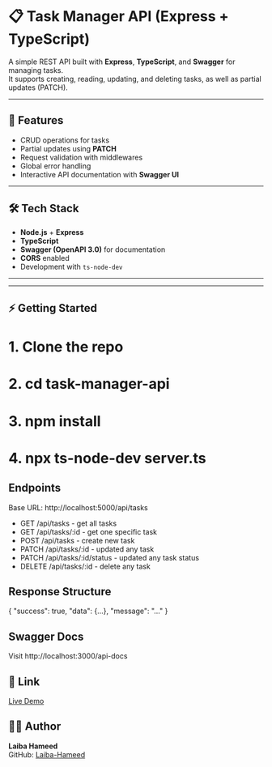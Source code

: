 # 📋 Task Manager API (Express + TypeScript)

A simple REST API built with **Express**, **TypeScript**, and **Swagger** for managing tasks.  
It supports creating, reading, updating, and deleting tasks, as well as partial updates (PATCH).

---

## 🚀 Features

- CRUD operations for tasks
- Partial updates using **PATCH**
- Request validation with middlewares
- Global error handling
- Interactive API documentation with **Swagger UI**

---

## 🛠 Tech Stack

- **Node.js** + **Express**
- **TypeScript**
- **Swagger (OpenAPI 3.0)** for documentation
- **CORS** enabled
- Development with `ts-node-dev`

---


---

## ⚡ Getting Started

# 1. Clone the repo
# 2. cd task-manager-api
# 3. npm install
# 4. npx ts-node-dev server.ts

## Endpoints
Base URL: http://localhost:5000/api/tasks
- GET /api/tasks   - get all tasks 
- GET /api/tasks/:id - get one specific task
- POST /api/tasks - create new task 
- PATCH /api/tasks/:id - updated any task
- PATCH /api/tasks/:id/status - updated any task status
- DELETE /api/tasks/:id - delete any task

## Response Structure
{
  "success": true,
  "data": {...},
  "message": "..."
}

## Swagger Docs
Visit http://localhost:3000/api-docs

## 🔗 Link  
[Live Demo](https://laiba-hameed-week4-day1-backend.vercel.app/api-docs/)

## 👩‍💻 Author  

**Laiba Hameed**  
GitHub: [Laiba-Hameed](https://github.com/Netixsol-Innovator-Internship/Laiba-Hameed/tree/main)